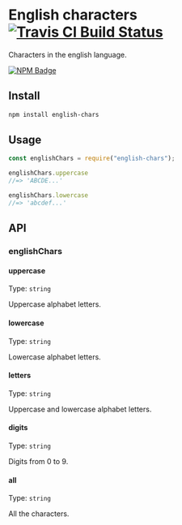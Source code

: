 # English characters [![Travis CI Build Status](https://img.shields.io/travis/com/Richienb/english-chars/master.svg?style=for-the-badge)](https://travis-ci.com/Richienb/english-chars)

Characters in the english language.

[![NPM Badge](https://nodei.co/npm/english-chars.png)](https://npmjs.com/package/english-chars)

## Install

```sh
npm install english-chars
```

## Usage

```js
const englishChars = require("english-chars");

englishChars.uppercase
//=> 'ABCDE...'

englishChars.lowercase
//=> 'abcdef...'
```

## API

### englishChars

#### uppercase

Type: `string`

Uppercase alphabet letters.

#### lowercase

Type: `string`

Lowercase alphabet letters.

#### letters

Type: `string`

Uppercase and lowercase alphabet letters.

#### digits

Type: `string`

Digits from 0 to 9.

#### all

Type: `string`

All the characters.
